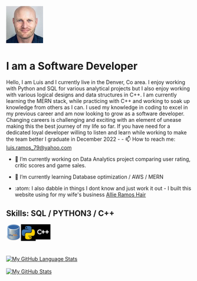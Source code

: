 

## ![I am a Software Developer](https://github.com/Lramos25/Lramos25/blob/main/Luis.jpg)    

# I am a Software Developer

Hello, I am Luis and I currently live in the Denver, Co area. I enjoy working with Python and SQL for various analytical projects but I also enjoy working with various logical designs and data structures in C++. I am currently learning the MERN stack, while practicing with C++ and working to soak up knowledge from others as I can. I used my knowledge in coding to excel in my previous career and am now looking to grow as a software developer. Changing careers is challenging and exciting with an element of unease making this the best journey of my life so far. If you have need for a dedicated loyal developer willing to listen and learn while working to make the team better I graduate in December 2022 - - 📫 How to reach me: luis.ramos_79@yahoo.com  

- 🔭 I’m currently working on Data Analytics project comparing user rating, critic scores and game sales. 
- 🌱 I’m currently learning Database optimization / AWS / MERN 

- :atom: I also dabble in things I dont know and just work it out - I built this website using for my wife's business [Allie Ramos Hair](http://www.allieramoshair.com/)


## Skills: SQL / PYTHON3 / C++ 

<img align= "left" alt = "" width = "40px" src = "https://github.com/Lramos25/Lramos25/blob/main/SQL.jpg"> <img align= "left" alt = "" width = "40px" src = "https://github.com/Lramos25/Lramos25/blob/main/Python3.jpg">  <img align= "left" alt = "" width = "40px" src = "https://github.com/Lramos25/Lramos25/blob/main/C%2B%2B.jpg">  
<br />
<br />
<br />
<br />
[![My GitHub Language Stats](https://github-readme-stats.vercel.app/api/top-langs/?username=Lramos25&langs_count=5&theme=tokyonight)]() <br /> <br />
[![My GitHub Stats](https://github-readme-stats.vercel.app/api/?username=Lramos25&count_private=true&theme=tokyonight&showicons=true)]() 









 
